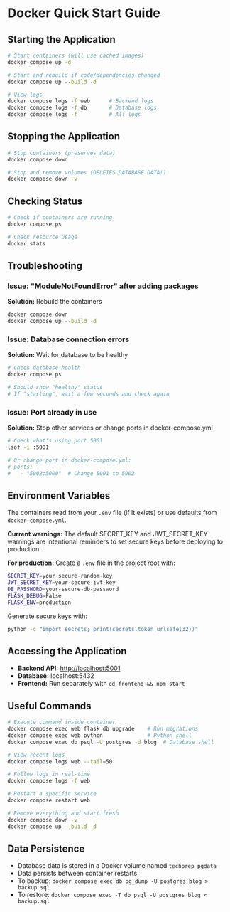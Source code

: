 # Docker Quick Start Guide

## Starting the Application

```bash
# Start containers (will use cached images)
docker compose up -d

# Start and rebuild if code/dependencies changed
docker compose up --build -d

# View logs
docker compose logs -f web      # Backend logs
docker compose logs -f db       # Database logs
docker compose logs -f          # All logs
```

## Stopping the Application

```bash
# Stop containers (preserves data)
docker compose down

# Stop and remove volumes (DELETES DATABASE DATA!)
docker compose down -v
```

## Checking Status

```bash
# Check if containers are running
docker compose ps

# Check resource usage
docker stats
```

## Troubleshooting

### Issue: "ModuleNotFoundError" after adding packages

**Solution:** Rebuild the containers

```bash
docker compose down
docker compose up --build -d
```

### Issue: Database connection errors

**Solution:** Wait for database to be healthy

```bash
# Check database health
docker compose ps

# Should show "healthy" status
# If "starting", wait a few seconds and check again
```

### Issue: Port already in use

**Solution:** Stop other services or change ports in docker-compose.yml

```bash
# Check what's using port 5001
lsof -i :5001

# Or change port in docker-compose.yml:
# ports:
#   - "5002:5000"  # Change 5001 to 5002
```

## Environment Variables

The containers read from your `.env` file (if it exists) or use defaults from `docker-compose.yml`.

**Current warnings:** The default SECRET_KEY and JWT_SECRET_KEY warnings are intentional reminders to set secure keys before deploying to production.

**For production:** Create a `.env` file in the project root with:

```bash
SECRET_KEY=your-secure-random-key
JWT_SECRET_KEY=your-secure-jwt-key
DB_PASSWORD=your-secure-db-password
FLASK_DEBUG=False
FLASK_ENV=production
```

Generate secure keys with:

```bash
python -c "import secrets; print(secrets.token_urlsafe(32))"
```

## Accessing the Application

- **Backend API:** <http://localhost:5001>
- **Database:** localhost:5432
- **Frontend:** Run separately with `cd frontend && npm start`

## Useful Commands

```bash
# Execute command inside container
docker compose exec web flask db upgrade    # Run migrations
docker compose exec web python              # Python shell
docker compose exec db psql -U postgres -d blog  # Database shell

# View recent logs
docker compose logs web --tail=50

# Follow logs in real-time
docker compose logs -f web

# Restart a specific service
docker compose restart web

# Remove everything and start fresh
docker compose down -v
docker compose up --build -d
```

## Data Persistence

- Database data is stored in a Docker volume named `techprep_pgdata`
- Data persists between container restarts
- To backup: `docker compose exec db pg_dump -U postgres blog > backup.sql`
- To restore: `docker compose exec -T db psql -U postgres blog < backup.sql`
